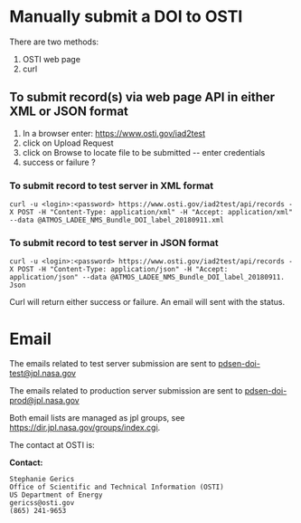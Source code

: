 # Manually submit a DOI to OSTI

There are two methods:
   1. OSTI web page
   2. curl

## To  submit record(s) via web page API in either XML or JSON format

1. In a browser enter:   https://www.osti.gov/iad2test
2. click on Upload Request
3. click on Browse to locate file to be submitted -- enter credentials
4. success or failure ?



### To  submit record to test server in XML format

    curl -u <login>:<password> https://www.osti.gov/iad2test/api/records -X POST -H "Content-Type: application/xml" -H "Accept: application/xml" --data @ATMOS_LADEE_NMS_Bundle_DOI_label_20180911.xml


### To  submit record to test server in JSON format

    curl -u <login>:<password> https://www.osti.gov/iad2test/api/records -X POST -H "Content-Type: application/json" -H "Accept: application/json" --data @ATMOS_LADEE_NMS_Bundle_DOI_label_20180911. Json

Curl will return either success or failure.  An email will sent with the status.

# Email

The emails related to test server submission are sent to pdsen-doi-test@jpl.nasa.gov

The emails related to production server submission are sent to pdsen-doi-prod@jpl.nasa.gov

Both email lists are managed as jpl groups, see https://dir.jpl.nasa.gov/groups/index.cgi.

The contact at OSTI is:

**Contact:**

    Stephanie Gerics
    Office of Scientific and Technical Information (OSTI)
    US Department of Energy
    gericss@osti.gov
    (865) 241-9653
